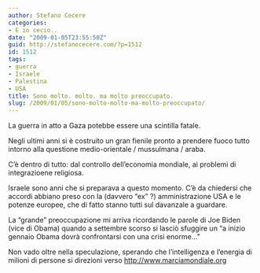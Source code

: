 ```yaml
---
author: Stefano Cecere
categories:
- E io cecio..
date: "2009-01-05T23:55:50Z"
guid: http://stefanocecere.com/?p=1512
id: 1512
tags:
- guerra
- Israele
- Palestina
- USA
title: Sono molto. molto. ma molto preoccupato.
slug: /2009/01/05/sono-molto-molto-ma-molto-preoccupato/
---
```


La guerra in atto a Gaza potebbe essere una scintilla fatale.

Negli ultimi anni si è costruito un gran fienile pronto a prendere fuoco tutto intorno alla questione medio-orientale / mussulmana / araba.

C&#8217;è dentro di tutto: dal controllo dell&#8217;economia mondiale, ai problemi di integrazioene religiosa.

Israele sono anni che si preparava a questo momento. C&#8217;è da chiedersi che accordi abbiano preso con la (davvero &#8220;ex&#8221; ?) amministrazione USA e le potenze europee, che di fatto stanno tutti sul davanzale a guardare.

La &#8220;grande&#8221; preoccupazione mi arriva ricordando le parole di Joe Biden (vice di Obama) quando a settembre scorso si lasciò sfuggire un &#8220;a inizio gennaio Obama dovrà confrontarsi con una crisi enorme&#8230;&#8221;

Non vado oltre nella speculazione, sperando che l&#8217;intelligenza e l&#8217;energia di milioni di persone si direzioni verso <http://www.marciamondiale.org>
